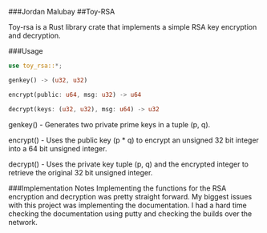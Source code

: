 ###Jordan Malubay
##Toy-RSA

Toy-rsa is a Rust library crate that implements a simple RSA key encryption and decryption.  



###Usage
```rust
use toy_rsa::*;

genkey() -> (u32, u32)

encrypt(public: u64, msg: u32) -> u64

decrypt(keys: (u32, u32), msg: u64) -> u32
```
genkey() - Generates two private prime keys in a tuple (p, q).

encrypt() - Uses the public key (p * q) to encrypt an unsigned 32 bit integer into a 64 bit unsigned integer.

decrypt() - Uses the private key tuple (p, q) and the encrypted integer to retrieve the original 32 bit unsigned integer. 

###Implementation Notes
Implementing the functions for the RSA encryption and decryption was pretty straight forward.  My biggest issues with this project was implementing the documentation. I had a hard time checking the documentation using putty and checking the builds over the network.